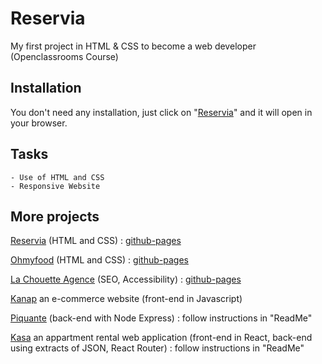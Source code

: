 # Reservia

My first project in HTML & CSS to become a web developer (Openclassrooms Course)

## Installation

You don't need any installation, just click on "[Reservia](https://ferdi-m20.github.io/BLANCHARTFerdinand_2_05082021/)" and it will open in your browser.

## Tasks

    - Use of HTML and CSS
    - Responsive Website

## More projects

[Reservia](https://github.com/ferdi-m20/BLANCHARTFerdinand_2_05082021) (HTML and CSS) : [github-pages](https://ferdi-m20.github.io/BLANCHARTFerdinand_2_05082021/)

[Ohmyfood](https://github.com/ferdi-m20/BLANCHARTFerdinand_3_15042020) (HTML and CSS) : [github-pages](https://ferdi-m20.github.io/BLANCHARTFerdinand_3_15042020/)

[La Chouette Agence](https://github.com/ferdi-m20/BLANCHARTFerdinand_4_04112021) (SEO, Accessibility) : [github-pages](https://ferdi-m20.github.io/BLANCHARTFerdinand_4_04112021/)

[Kanap](https://github.com/ferdi-m20/BLANCHARTFerdinand_5_01042022) an e-commerce website (front-end in Javascript)

[Piquante](https://github.com/ferdi-m20/BLANCHARTFerdinand_6_01102022) (back-end with Node Express) : follow instructions in "ReadMe"

[Kasa](https://github.com/ferdi-m20/BLANCHARTFerdinand_7_01042023) an appartment rental web application (front-end in React, back-end using extracts of JSON, React Router) : follow instructions in "ReadMe"
